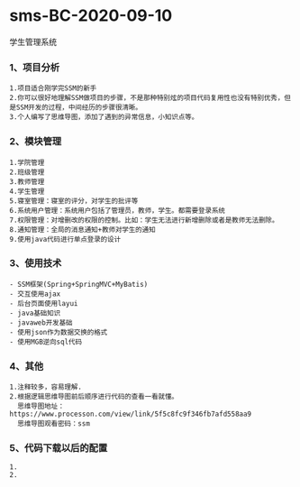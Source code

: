 # sms-BC-2020-09-10
学生管理系统

### 1、项目分析
    1.项目适合刚学完SSM的新手
    2.你可以很好地理解SSM做项目的步骤，不是那种特别炫的项目代码复用性也没有特别优秀，但是SSM开发的过程，中间经历的步骤很清晰。
    3.个人编写了思维导图，添加了遇到的异常信息，小知识点等。
    
### 2、模块管理
    1.学院管理
    2.班级管理
    3.教师管理
    4.学生管理
    5.寝室管理：寝室的评分，对学生的批评等
    6.系统用户管理：系统用户包括了管理员，教师，学生。都需要登录系统
    7.权限管理：对增删改的权限的控制。比如：学生无法进行新增删除或者是教师无法删除。
    8.通知管理：全局的消息通知+教师对学生的通知
    9.使用java代码进行单点登录的设计
    
### 3、使用技术
    - SSM框架(Spring+SpringMVC+MyBatis)
    - 交互使用ajax
    - 后台页面使用layui
    - java基础知识
    - javaweb开发基础
    - 使用json作为数据交换的格式
    - 使用MGB逆向sql代码

### 4、其他
    1.注释较多，容易理解.
    2.根据逻辑思维导图前后顺序进行代码的查看一看就懂。
      思维导图地址：https://www.processon.com/view/link/5f5c8fc9f346fb7afd558aa9
      思维导图观看密码：ssm
      
### 5、代码下载以后的配置
    1.
    2.
    




